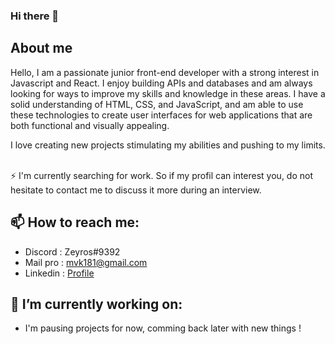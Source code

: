 ### Hi there 👋

## About me
Hello, I am a passionate junior front-end developer with a strong interest in Javascript and React. I enjoy building APIs and databases and am always looking for ways to improve my skills and knowledge in these areas. I have a solid understanding of HTML, CSS, and JavaScript, and am able to use these technologies to create user interfaces for web applications that are both functional and visually appealing.

I love creating new projects stimulating my abilities and pushing to my limits.

<!--<br>- Website : <a href="http://mathisvkg.website" target="_blank">My website</a> -->

<br>
⚡ I'm currently searching for work. So if my profil can interest you, do not hesitate to contact me to discuss it more during an interview.
<br>

## 📫 How to reach me: 
- Discord  : Zeyros#9392
- Mail pro : mvk181@gmail.com
- Linkedin : <a href="https://www.linkedin.com/in/mathis-vkg/" target="_blank">Profile</a>
<!-- - NPX : you can print my npx card with this command *npx mathisvkg* -->


## 🔭 I’m currently working on:
- I'm pausing projects for now, comming back later with new things !

<!--
**MathisVkg/MathisVkg** is a ✨ _special_ ✨ repository because its `README.md` (this file) appears on your GitHub profile.
Here are some ideas to get you started:
- 🔭 I’m currently working on ...
- 🌱 I’m currently learning ...
- 👯 I’m looking to collaborate on ...
- 🤔 I’m looking for help with ...
- 💬 Ask me about ...
- 📫 How to reach me: ...
- 😄 Pronouns: ...
- ⚡ Fun fact: ...
-->
